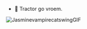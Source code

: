 - 🚜 Tractor go vroem.

![JasminevampirecatswingGIF](https://github.com/NielsGooz/NielsGooz/assets/131611224/a25f6871-9545-49bd-8536-7550356fb897)
